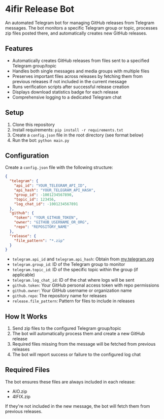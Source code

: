 # 4ifir Release Bot

An automated Telegram bot for managing GitHub releases from Telegram messages. The bot monitors a specific Telegram group or topic, processes zip files posted there, and automatically creates new GitHub releases.

## Features

- Automatically creates GitHub releases from files sent to a specified Telegram group/topic
- Handles both single messages and media groups with multiple files
- Preserves important files across releases by fetching them from previous releases if not included in the current message
- Runs verification scripts after successful release creation
- Displays download statistics badge for each release
- Comprehensive logging to a dedicated Telegram chat

## Setup

1. Clone this repository
2. Install requirements: `pip install -r requirements.txt`
3. Create a `config.json` file in the root directory (see format below)
4. Run the bot: `python main.py`

## Configuration

Create a `config.json` file with the following structure:

```json
{
  "telegram": {
    "api_id": "YOUR_TELEGRAM_API_ID",
    "api_hash": "YOUR_TELEGRAM_API_HASH",
    "group_id": -1001234567890,
    "topic_id": 123456,
    "log_chat_id": -1001234567891
  },
  "github": {
    "token": "YOUR_GITHUB_TOKEN",
    "owner": "GITHUB_USERNAME_OR_ORG",
    "repo": "REPOSITORY_NAME"
  },
  "release": {
    "file_pattern": "*.zip"
  }
}
```

- `telegram.api_id` and `telegram.api_hash`: Obtain from [my.telegram.org](https://my.telegram.org)
- `telegram.group_id`: ID of the Telegram group to monitor
- `telegram.topic_id`: ID of the specific topic within the group (if applicable)
- `telegram.log_chat_id`: ID of the chat where logs will be sent
- `github.token`: Your GitHub personal access token with repo permissions
- `github.owner`: Your GitHub username or organization name
- `github.repo`: The repository name for releases
- `release.file_pattern`: Pattern for files to include in releases

## How It Works

1. Send zip files to the configured Telegram group/topic
2. The bot will automatically process them and create a new GitHub release
3. Required files missing from the message will be fetched from previous releases
4. The bot will report success or failure to the configured log chat

## Required Files

The bot ensures these files are always included in each release:
- AIO.zip
- 4IFIX.zip

If they're not included in the new message, the bot will fetch them from previous releases.